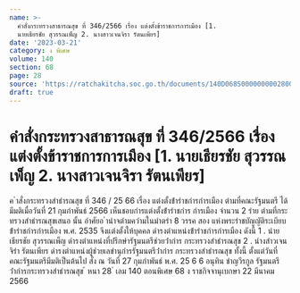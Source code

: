```yaml
---
name: >-
  คำสั่งกระทรวงสาธารณสุข ที่ 346/2566 เรื่อง แต่งตั้งข้าราชการการเมือง [1.
  นายเธียรชัย สุวรรณเพ็ญ 2. นางสาวเจนจิรา รัตนเพียร]
date: '2023-03-21'
category: ง พิเศษ
volume: 140
section: 68
page: 28
source: 'https://ratchakitcha.soc.go.th/documents/140D068S0000000002800.pdf'
draft: true
---
```


# คำสั่งกระทรวงสาธารณสุข ที่ 346/2566 เรื่อง แต่งตั้งข้าราชการการเมือง [1. นายเธียรชัย สุวรรณเพ็ญ 2. นางสาวเจนจิรา รัตนเพียร]

ค ําสั่งกระทรวงสําธํารณสุข ที่ 346 / 25 66 เรื่อง แต่งตั้งข้ํารําชกํารกํารเมือง ตํามที่คณะรัฐมนตรี ได้มีมติเมื่อวันที่ 21 กุมภําพันธ์ 2566 เห็นชอบกํารแต่งตั้งข้ํารําชกําร กํารเมือง จํานวน 2 รําย ตํามที่กระทรวงสําธํารณสุขเสนอ นั้น อําศัยอ ํานําจตํามควํามในมําตรํา 8 วรรค สอง แห่งพระรําชบัญญัติระเบียบข้ํารําชกํารกํารเมือง พ.ศ. 2535 จึงแต่งตั้งให้บุคคล ดํารงตําแหน่งข้ํารําชกํารกํารเมือง ดังนี้ 1 . นํายเธียรชัย สุวรรณเพ็ญ ดํารงตําแหน่งที่ปรึกษํารัฐมนตรีช่วยว่ํากําร กระทรวงสําธํารณสุข 2 . นํางสําวเจนจิรํา รัตนเพียร ดํารงตําแหน่งผู้ช่วยเลขํานุกํารรัฐมนตรีว่ํากําร กระทรวงสําธํารณสุข ทั้งนี้ ตั้งแต่วันที่คณะรัฐมนตรีมีมติเป็นต้นไป สั่ง ณ วันที่ 27 กุมภําพันธ์ พ.ศ. 25 6 6 อนุทิน ชําญวีรกูล รัฐมนตรีว่ํากํารกระทรวงสําธํารณสุข ้ หนา 28 ่ เลม 140 ตอนพิเศษ 68 ง ราชกิจจานุเบกษา 22 มีนาคม 2566
